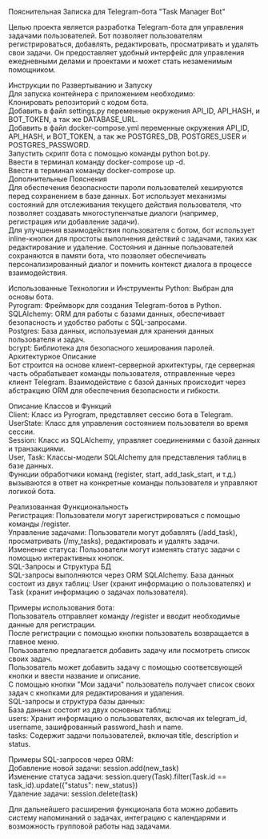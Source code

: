Пояснительная Записка для Telegram-бота "Task Manager Bot"

Целью проекта является разработка Telegram-бота для управления задачами пользователей. Бот позволяет пользователям регистрироваться, добавлять, редактировать, просматривать и удалять свои задачи. Он предоставляет удобный интерфейс для управления ежедневными делами и проектами и может стать незаменимым помощником.

Инструкции по Развертыванию и Запуску  
Для запуска контейнера с приложением необходимо:  
Клонировать репозиторий с кодом бота.  
Добавить в файл settings.py переменные окружения API_ID, API_HASH, и BOT_TOKEN, а так же DATABASE_URL.  
Добавить в файл docker-compose.yml переменные окружения API_ID, API_HASH, и BOT_TOKEN, а так же POSTGRES_DB, POSTGRES_USER и POSTGRES_PASSWORD.  
Запустить скрипт бота с помощью команды python bot.py.  
Ввести в терминал команду docker-compose up -d.  
Ввести в терминал команду docker-compose up.  
Дополнительные Пояснения  
Для обеспечения безопасности пароли пользователей хешируются перед сохранением в базе данных. Бот использует механизмы состояний для отслеживания текущего действия пользователя, что позволяет создавать многоступенчатые диалоги (например, регистрация или добавление задачи).  
Для улучшения взаимодействия пользователя с ботом, бот использует inline-кнопки для простоты выполнения действий с задачами, таких как редактирование и удаление. Состояния и данные пользователей сохраняются в памяти бота, что позволяет обеспечивать персонализированный диалог и помнить контекст диалога в процессе взаимодействия.  

Использованные Технологии и Инструменты
Python: Выбран для основы бота.  
Pyrogram: Фреймворк для создания Telegram-ботов в Python.  
SQLAlchemy: ORM для работы с базами данных, обеспечивает безопасность и удобство работы с SQL-запросами.  
Postgres: База данных, используемая для хранения данных пользователя и задач.  
bcrypt: Библиотека для безопасного хеширования паролей.  
Архитектурное Описание  
Бот строится на основе клиент-серверной архитектуры, где серверная часть обрабатывает команды пользователя, отправленные через клиент Telegram. Взаимодействие с базой данных происходит через абстракцию ORM для обеспечения безопасности и гибкости.  

Описание Классов и Функций  
Client: Класс из Pyrogram, представляет сессию бота в Telegram.  
UserState: Класс для управления состоянием пользователя во время сессии.  
Session: Класс из SQLAlchemy, управляет соединениями с базой данных и транзакциями.  
User, Task: Классы-модели SQLAlchemy для представления таблиц в базе данных.  
Функции обработчики команд (register, start, add_task_start, и т.д.) вызываются в ответ на конкретные команды пользователя и управляют логикой бота.  

Реализованная Функциональность  
Регистрация: Пользователи могут зарегистрироваться с помощью команды /register.  
Управление задачами: Пользователи могут добавлять (/add_task), просматривать (/my_tasks), редактировать и удалять задачи.  
Изменение статуса: Пользователи могут изменять статус задачи с помощью интерактивных кнопок.  
SQL-Запросы и Структура БД  
SQL-запросы выполняются через ORM SQLAlchemy. База данных состоит из двух таблиц: User (хранит информацию о пользователях) и Task (хранит информацию о задачах пользователя).  

Примеры использования бота:  
Пользователь отправляет команду /register и вводит необходимые данные для регистрации.  
После регистрации с помощью кнопки пользователь возвращается в главное меню.  
Пользователю предлагается добавить задачу или посмотреть список своих задач.  
Пользователь может добавить задачу с помощью соответсвующей кнопки и ввести название и описание.  
С помощью кнопки "Мои задачи" пользователь получает список своих задач с кнопками для редактирования и удаления.  
SQL-запросы и структура базы данных:  
База данных состоит из двух основных таблиц:  
users: Хранит информацию о пользователях, включая их telegram_id, username, зашифрованный password_hash и name.  
tasks: Содержит задачи пользователей, включая title, description и status.  

Примеры SQL-запросов через ORM:  
Добавление новой задачи: session.add(new_task)  
Изменение статуса задачи: session.query(Task).filter(Task.id == task_id).update({"status": new_status})  
Удаление задачи: session.delete(task)  

Для дальнейшего расширения функционала бота можно добавить систему напоминаний о задачах, интеграцию с календарями и возможность групповой работы над задачами.  
